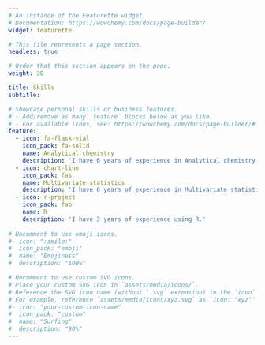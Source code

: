 ```yaml
---
# An instance of the Featurette widget.
# Documentation: https://wowchemy.com/docs/page-builder/
widget: featurette

# This file represents a page section.
headless: true

# Order that this section appears on the page.
weight: 30

title: Skills
subtitle:

# Showcase personal skills or business features.
# - Add/remove as many `feature` blocks below as you like.
# - For available icons, see: https://wowchemy.com/docs/page-builder/#icons
feature:
  - icon: fa-flask-vial
    icon_pack: fa-solid
    name: Analytical chemistry
    description: 'I have 6 years of experience in Analytical chemistry, using LC or GC-MS and NMR.'
  - icon: chart-line
    icon_pack: fas
    name: Multivariate statistics
    description: 'I have 6 years of experience in Multivariate statistics.'
  - icon: r-project
    icon_pack: fab
    name: R
    description: 'I have 3 years of experience using R.'
    
# Uncomment to use emoji icons.
#- icon: ":smile:"
#  icon_pack: "emoji"
#  name: "Emojiness"
#  description: "100%"

# Uncomment to use custom SVG icons.
# Place your custom SVG icon in `assets/media/icons/`.
# Reference the SVG icon name (without `.svg` extension) in the `icon` field.
# For example, reference `assets/media/icons/xyz.svg` as `icon: 'xyz'`
#- icon: "your-custom-icon-name"
#  icon_pack: "custom"
#  name: "Surfing"
#  description: "90%"
---
```

